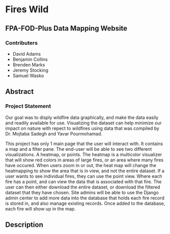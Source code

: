 # Fires Wild
## FPA-FOD-Plus Data Mapping Website

### Contributers
- David Adams
- Benjamin Collins
- Brenden Marks
- Jeremy Stocking
- Samuel Wasko


## Abstract
### Project Statement
Our goal was to disply wildfire data graphically, and make the data easily and readily available for use. Visualizing the dataset can help minimize our impact on nature with repect to wildfires using data that was compiled by Dr. Mojtaba Sadegh and Yavar Pourmohamad.

This project has only 1 main page that the user will interact with. It contains a map and a filter pane. The end-user will be able to see two different visualizations. A heatmap, or points. The heatmap is a multicolor visualizer that will show red colors in areas of large fires, or an area where many fires have occured. When users zoom in or out, the heat map will change the heatmapping to show the area that is in view, and not the entire dataset. If a user wants to see individual fires, they can use the point view. Where each fire has a point, and can view the data that is associated with that fire. The user can then either download the entire dataset, or download the filtered dataset that they have chosen. 
Site admins will be able to use the Django admin center to add more data into the database that holds each fire record is stored in, and also manage existing records. Once added to the database, each fire will show up in the map.

## Description
